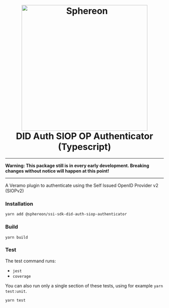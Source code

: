 <!--suppress HtmlDeprecatedAttribute -->
<h1 align="center">
  <br>
  <a href="https://www.sphereon.com"><img src="https://sphereon.com/content/themes/sphereon/assets/img/logo.svg" alt="Sphereon" width="400"></a>
  <br>DID Auth SIOP OP Authenticator (Typescript) 
  <br>
</h1>

---

__Warning: This package still is in every early development. Breaking changes without notice will happen at this point!__

---

A Veramo plugin to authenticate using the Self Issued OpenID Provider v2 (SIOPv2)

### Installation
```shell
yarn add @sphereon/ssi-sdk-did-auth-siop-authenticator
```

### Build
```shell
yarn build
```

### Test
The test command runs:
* `jest`
* `coverage`

You can also run only a single section of these tests, using for example `yarn test:unit`.
```shell
yarn test
```
